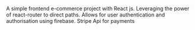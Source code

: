 A simple frontend e-commerce project with React js.
Leveraging the power of react-router to direct paths.
Allows for user authentication and authorisation using firebase.
Stripe Api for payments
